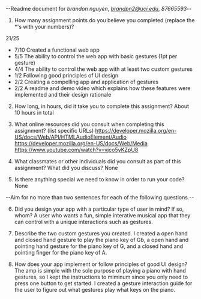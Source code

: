 --Readme document for *brandon nguyen*, *brandpn2@uci.edu*, *87665593*--

1. How many assignment points do you believe you completed (replace the *'s with your numbers)?

21/25
- 7/10 Created a functional web app
- 5/5 The ability to control the web app with basic gestures (1pt per gesture)
- 4/4 The ability to control the web app with at least two custom gestures
- 1/2 Following good principles of UI design
- 2/2 Creating a compelling app and application of gestures
- 2/2 A readme and demo video which explains how these features were implemented and their design rationale

2. How long, in hours, did it take you to complete this assignment?
About 10 hours in total


3. What online resources did you consult when completing this assignment? (list specific URLs)
https://developer.mozilla.org/en-US/docs/Web/API/HTMLAudioElement/Audio
https://developer.mozilla.org/en-US/docs/Web/Media
https://www.youtube.com/watch?v=vjco5yKZpU8

4. What classmates or other individuals did you consult as part of this assignment? What did you discuss?
None


5. Is there anything special we need to know in order to run your code?
None


--Aim for no more than two sentences for each of the following questions.--


6. Did you design your app with a particular type of user in mind? If so, whom?
A user who wants a fun, simple interative musical app that they can control with a unique interactions
such as gestures.

7. Describe the two custom gestures you created.
I created a open hand and closed hand gesture to play the piano key of Gb, a open hand and pointing
hand gesture for the piano key of G, and a closed hand and pointing finger for the piano key of A.

8. How does your app implement or follow principles of good UI design?
The amp is simple with the sole purpose of playing a piano with hand gestures, so I kept the 
instructions to miminum since you only need to press one button to get started. I created
a gesture interaction guide for the user to figure out what gestures play what keys on the piano.